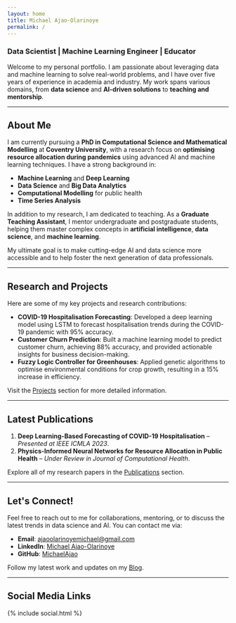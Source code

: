 ```yaml
---
layout: home
title: Michael Ajao-Olarinoye
permalink: /
---
```


### Data Scientist | Machine Learning Engineer | Educator

Welcome to my personal portfolio. I am passionate about leveraging data and machine learning to solve real-world problems, and I have over five years of experience in academia and industry. My work spans various domains, from **data science** and **AI-driven solutions** to **teaching and mentorship**.

---

## About Me

I am currently pursuing a **PhD in Computational Science and Mathematical Modelling** at **Coventry University**, with a research focus on **optimising resource allocation during pandemics** using advanced AI and machine learning techniques. I have a strong background in:

- **Machine Learning** and **Deep Learning**
- **Data Science** and **Big Data Analytics**
- **Computational Modelling** for public health
- **Time Series Analysis**

In addition to my research, I am dedicated to teaching. As a **Graduate Teaching Assistant**, I mentor undergraduate and postgraduate students, helping them master complex concepts in **artificial intelligence**, **data science**, and **machine learning**.

My ultimate goal is to make cutting-edge AI and data science more accessible and to help foster the next generation of data professionals.

---

## Research and Projects

Here are some of my key projects and research contributions:

- **COVID-19 Hospitalisation Forecasting**: Developed a deep learning model using LSTM to forecast hospitalisation trends during the COVID-19 pandemic with 95% accuracy.
- **Customer Churn Prediction**: Built a machine learning model to predict customer churn, achieving 88% accuracy, and provided actionable insights for business decision-making.
- **Fuzzy Logic Controller for Greenhouses**: Applied genetic algorithms to optimise environmental conditions for crop growth, resulting in a 15% increase in efficiency.

Visit the [Projects](/projects) section for more detailed information.

---

## Latest Publications

1. **Deep Learning-Based Forecasting of COVID-19 Hospitalisation** – *Presented at IEEE ICMLA 2023*.
2. **Physics-Informed Neural Networks for Resource Allocation in Public Health** – *Under Review in Journal of Computational Health*.

Explore all of my research papers in the [Publications](/publications) section.

---

## Let's Connect!

Feel free to reach out to me for collaborations, mentoring, or to discuss the latest trends in data science and AI. You can contact me via:

- **Email**: [ajaoolarinoyemichael@gmail.com](mailto:ajaoolarinoyemichael@gmail.com)
- **LinkedIn**: [Michael Ajao-Olarinoye](https://www.linkedin.com/in/michael-ajao)
- **GitHub**: [MichaelAjao](https://github.com/michaelajao)

Follow my latest work and updates on my [Blog](/blog).

---

## Social Media Links

{% include social.html %}
